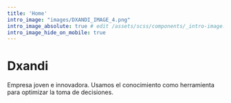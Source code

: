 ```yaml
---
title: 'Home'
intro_image: "images/DXANDI_IMAGE_4.png"
intro_image_absolute: true # edit /assets/scss/components/_intro-image.scss for full control
intro_image_hide_on_mobile: true
---
```


# Dxandi

Empresa joven e innovadora. Usamos el conocimiento como herramienta para optimizar la toma de decisiones. 
